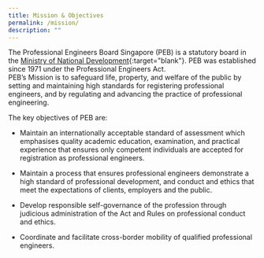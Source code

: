 ```yaml
---
title: Mission & Objectives
permalink: /mission/
description: ""
---
```


The Professional Engineers Board Singapore (PEB) is a statutory board in the [Ministry of National Development](https://www.mnd.gov.sg/){:target="blank"}. PEB was established since 1971 under the Professional Engineers Act.  <br>PEB’s Mission is to safeguard life, property, and welfare of the public by setting and maintaining high standards for registering professional engineers, and by regulating and advancing the practice of professional engineering.

The key objectives of PEB are:

*   Maintain an internationally acceptable standard of assessment which emphasises quality academic education, examination, and practical experience that ensures only competent individuals are accepted for registration as professional engineers.
    
*   Maintain a process that ensures professional engineers demonstrate a high standard of professional development, and conduct and ethics that meet the expectations of clients, employers and the public.
    
*   Develop responsible self-governance of the profession through judicious administration of the Act and Rules on professional conduct and ethics.
    
*   Coordinate and facilitate cross-border mobility of qualified professional engineers.